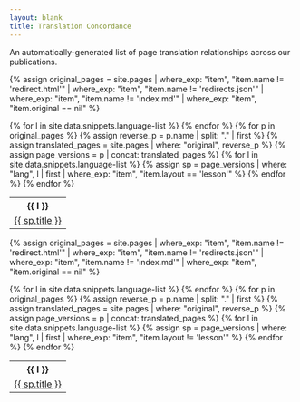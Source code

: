 ```yaml
---
layout: blank
title: Translation Concordance
---
```


An automatically-generated list of page translation relationships across our publications.

{% assign original_pages = site.pages | where_exp: "item", "item.name != 'redirect.html'" | where_exp: "item", "item.name != 'redirects.json'" | where_exp: "item", "item.name != 'index.md'" | where_exp: "item", "item.original == nil" %}

<table>
  <tr>{% for l in site.data.snippets.language-list %}
    <th>{{ l }}</th>{% endfor %}
  </tr>
  {% for p in original_pages %}
  {% assign reverse_p = p.name | split: "." | first %}
  {% assign translated_pages = site.pages | where: "original", reverse_p %}
  {% assign page_versions =  p | concat: translated_pages %}
  <tr>
    {% for l in site.data.snippets.language-list %}
    {% assign sp = page_versions | where: "lang", l | first | where_exp: "item", "item.layout == 'lesson'" %}
    <td><a href="{{sp.url}}">{{ sp.title }}</a></td>
    {% endfor %}
  </tr>
{% endfor %}
</table>

{% assign original_pages = site.pages | where_exp: "item", "item.name != 'redirect.html'" | where_exp: "item", "item.name != 'redirects.json'" | where_exp: "item", "item.name != 'index.md'" | where_exp: "item", "item.original == nil" %}

<table>
  <tr>{% for l in site.data.snippets.language-list %}
    <th>{{ l }}</th>{% endfor %}
  </tr>
  {% for p in original_pages %}
  {% assign reverse_p = p.name | split: "." | first %}
  {% assign translated_pages = site.pages | where: "original", reverse_p %}
  {% assign page_versions =  p | concat: translated_pages %}
  <tr>
    {% for l in site.data.snippets.language-list %}
    {% assign sp = page_versions | where: "lang", l | first | where_exp: "item", "item.layout != 'lesson'" %}
    <td><a href="{{sp.url}}">{{ sp.title }}</a></td>
    {% endfor %}
  </tr>
{% endfor %}
</table>
